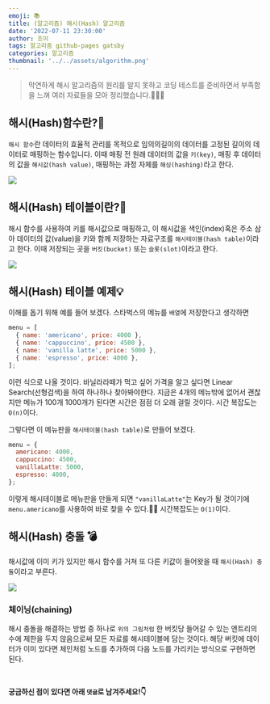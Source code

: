 ```yaml
---
emoji: 📚
title: (알고리즘) 해시(Hash) 알고리즘
date: '2022-07-11 23:30:00'
author: 조이
tags: 알고리즘 github-pages gatsby
categories: 알고리즘
thumbnail: '../../assets/algorithm.png'
---
```


> 막연하게 해시 알고리즘의 원리를 알지 못하고 코딩 테스트를 준비하면서 부족함을 느껴 여러 자료들을 모아 정리했습니다.🧑🏻‍💻

## 해시(Hash)함수란?🧐

`해시 함수`란 데이터의 효율적 관리를 목적으로 임의의길이의 데이터를 고정된 길이의 데이터로 매핑하는 함수입니다. 이때 매핑 전 원래 데이터의 값을 `키(key)`, 매핑 후 데이터의 값을 `해시값(hash value)`, 매핑하는 과정 자체를 `해싱(hashing)`라고 한다.

![](https://images.velog.io/images/jooyoung/post/0d43e3b0-23ff-4a46-b052-aa7325d85bf8/image.png)

## 해시(Hash) 테이블이란?🤔

해시 함수를 사용하여 키를 해시값으로 매핑하고, 이 해시값을 색인(index)혹은 주소 삼아 데이터의 값(value)을 키와 함께 저장하는 자료구조를 `해시테이블(hash table)`이라고 한다. 이때 저장되는 곳을 `버킷(bucket)` 또는 `슬롯(slot)`이라고 한다.

![](https://images.velog.io/images/jooyoung/post/8abc9bfd-e267-4dc7-be05-ad26777ee860/EMW1YZP.png)

## 해시(Hash) 테이블 예제💡

이해를 돕기 위해 예를 들어 보겠다. 스타벅스의 메뉴를 `배열`에 저장한다고 생각하면

```javascript
menu = [
  { name: 'americano', price: 4000 },
  { name: 'cappuccino', price: 4500 },
  { name: 'vanilla latte', price: 5000 },
  { name: 'espresso', price: 4000 },
];
```

이런 식으로 나올 것이다. 바닐라라떼가 먹고 싶어 가격을 알고 싶다면 Linear Search(선형검색)을 하여 하나하나 찾아봐야한다. 지금은 4개의 메뉴밖에 없어서 괜찮지만 메뉴가 100개 1000개가 된다면 시간은 점점 더 오래 걸릴 것이다. 시간 복잡도는 `O(n)`이다.

그렇다면 이 메뉴판을 `해시테이블(hash table)`로 만들어 보겠다.

```javascript
menu = {
  americano: 4000,
  cappuccino: 4500,
  vanillaLatte: 5000,
  espresso: 4000,
};
```

이렇게 해시테이블로 메뉴판을 만들게 되면 `"vanillaLatte"`는 Key가 될 것이기에 `menu.americano`를 사용하여 바로 찾을 수 있다.👍🏻 시간복잡도는 `O(1)`이다.

## 해시(Hash) 충돌 💣

해시값에 이미 키가 있지만 해시 함수를 거쳐 또 다른 키값이 들어왓을 때 `해시(Hash) 충돌`이라고 부른다.

![](https://images.velog.io/images/jooyoung/post/942a8ecc-4192-4a09-80db-2165cbe14e61/7PTT8dT.png)

### 체이닝(chaining)

해시 충돌을 해결하는 방법 중 하나로 `위의 그림처럼` 한 버킷당 들어갈 수 있는 엔트리의 수에 제한을 두지 않음으로써 모든 자료를 해시테이블에 담는 것이다. 해당 버킷에 데이터가 이미 있다면 체인처럼 노드를 추가하여 다음 노드를 가리키는 방식으로 구현하면 된다.

<br/>

**궁금하신 점이 있다면 아래 `댓글`로 남겨주세요!👇**
